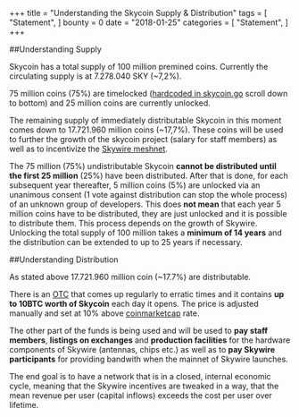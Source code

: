+++
title = "Understanding the Skycoin Supply & Distribution"
tags = [
    "Statement",
]
bounty = 0
date = "2018-01-25"
categories = [
    "Statement",
]
+++

##Understanding Supply

Skycoin has a total supply of 100 million premined coins. Currently the circulating supply is at 7.278.040 SKY (~7,2%).

75 million coins (75%) are timelocked ([hardcoded in skycoin.go](https://github.com/skycoin/skycoin/blob/develop/cmd/skycoin/skycoin.go) scroll down to bottom)
and 25 million coins are currently unlocked. 

The remaining supply of immediately distributable Skycoin in this moment comes down to 17.721.960 million coins (~17,7%).
These coins will be used to further the growth of the skycoin project (salary for staff members) as well as to incentivize 
the [Skywire meshnet](https://www.skycoin.net/blog/overview/skywire---skycoin-meshnet-project/).

The 75 million (75%) undistributable Skycoin **cannot be distributed until the first 25 million** (25%) have been distributed. 
After that is done, for each subsequent year thereafter, 5 million coins (5%) are unlocked via an unanimous consent (1 vote against distribution
can stop the whole process) of an unknown group of developers. This does **not mean** that each year 5 million coins have to be distributed, they are just unlocked and it is possible
to distribute them. This process depends on the growth of Skywire.
Unlocking the total supply of 100 million takes a **minimum of 14 years** and the distribution can be extended to up to 25 years 
if necessary.

##Understanding Distribution

As stated above 17.721.960 million coin (~17.7%) are distributable. 

There is an [OTC](https://otc.skycoin.net/) that comes up regularly to erratic 
times and it contains **up to 10BTC worth of Skycoin** each day it opens. 
The price is adjusted manually and set at 10% above [coinmarketcap](https://coinmarketcap.com/currencies/skycoin/) rate.

The other part of the funds is being used and will be used to **pay staff members**, **listings on exchanges** and **production facilities** for the hardware
components of Skywire (antennas, chips etc.) as well as to **pay Skywire participants** for providing bandwith when the mainnet of Skywire launches.

The end goal is to have a network that is in a closed, internal economic cycle, meaning that the Skywire incentives are tweaked in a
way, that the mean revenue per user (capital inflows) exceeds the cost per user over lifetime.

